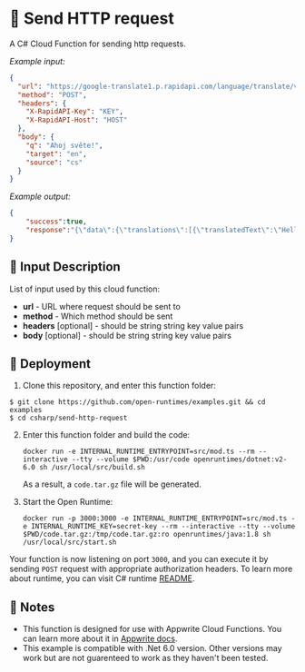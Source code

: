 # 📧 Send HTTP request

A C# Cloud Function for sending http requests.

_Example input:_

```json
{
  "url": "https://google-translate1.p.rapidapi.com/language/translate/v2",
  "method": "POST",
  "headers": {
    "X-RapidAPI-Key": "KEY",
    "X-RapidAPI-Host": "HOST"
  },
  "body": {
    "q": "Ahoj světe!",
    "target": "en",
    "source": "cs"
  }
}
```

_Example output:_

```json
{
    "success":true,
    "response":"{\"data\":{\"translations\":[{\"translatedText\":\"Hello world!\"}]}}"
}
```

## 📝 Input Description

List of input used by this cloud function:

* **url** - URL where request should be sent to 
* **method** - Which method should be sent
* **headers** [optional] - should be string string key value pairs
* **body** [optional] - should be string string key value pairs

## 🚀 Deployment

1. Clone this repository, and enter this function folder:

```
$ git clone https://github.com/open-runtimes/examples.git && cd examples
$ cd csharp/send-http-request
```

2. Enter this function folder and build the code:
   
   ```
   docker run -e INTERNAL_RUNTIME_ENTRYPOINT=src/mod.ts --rm --interactive --tty --volume $PWD:/usr/code openruntimes/dotnet:v2-6.0 sh /usr/local/src/build.sh
   ```
   
   As a result, a `code.tar.gz` file will be generated.

3. Start the Open Runtime:
   
   ```
   docker run -p 3000:3000 -e INTERNAL_RUNTIME_ENTRYPOINT=src/mod.ts -e INTERNAL_RUNTIME_KEY=secret-key --rm --interactive --tty --volume $PWD/code.tar.gz:/tmp/code.tar.gz:ro openruntimes/java:1.8 sh /usr/local/src/start.sh
   ```

Your function is now listening on port `3000`, and you can execute it by sending `POST` request with appropriate authorization headers. To learn more about runtime, you can visit C# runtime [README](https://github.com/open-runtimes/open-runtimes/tree/main/runtimes/dotnet-6.0).

## 📝 Notes

- This function is designed for use with Appwrite Cloud Functions. You can learn more about it in [Appwrite docs](https://appwrite.io/docs/functions).
- This example is compatible with .Net 6.0 version. Other versions may work but are not guarenteed to work as they haven't been tested.